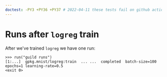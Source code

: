 ```yaml
---
doctest: -PY3 +PY36 +PY37 # 2022-04-11 these tests fail on github actions because TF 1.14 fails to install. We need to update to a more current tensorflow version that has wheels available.
---
```


# Runs after `logreg` train

After we've trained `logreg` we have one run:

    >>> run("guild runs")
    [1:...]  gpkg.mnist/logreg:train  ... ...  completed  batch-size=100 epochs=1 learning-rate=0.5
    <exit 0>

